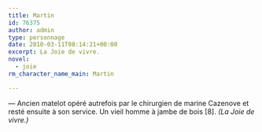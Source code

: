 ```yaml
---
title: Martin
id: 76375
author: admin
type: personnage
date: 2010-03-11T08:14:21+00:00
excerpt: La Joie de vivre.
novel:
  - joie
rm_character_name_main: Martin

---
```

— Ancien matelot opéré autrefois par le chirurgien de marine Cazenove et resté ensuite à son service. Un vieil homme à jambe de bois [8]. _(La Joie de vivre.)_